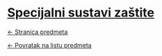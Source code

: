 # [Specijalni sustavi zaštite](https://www.github.com/studosi-fer/SSZ)
[<- Stranica predmeta](https://www.fer.unizg.hr/predmet/ssz)

[<- Povratak na listu predmeta](https://www.github.com/studosi/FER)